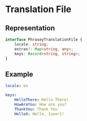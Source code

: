 # Translation File

## Representation

```ts
interface PhraseyTranslationFile {
    locale: string;
    extras?: Map<string, any>;
    keys: Record<string, string>;
}
```

## Example

```yaml
locale: en

keys:
    HelloThere: Hello There!
    HowAreYou: How are you?
    ThankYou: Thank You
    HelloX: Hello, {user}!
```
